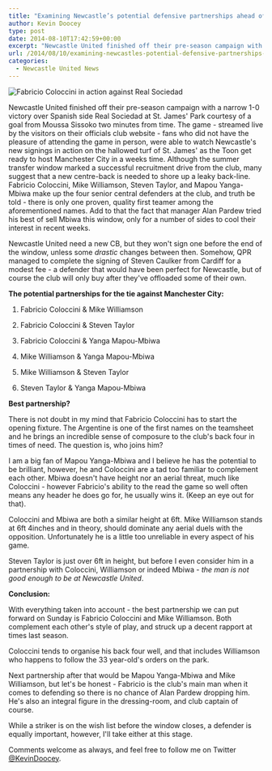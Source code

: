 ```yaml
---
title: "Examining Newcastle’s potential defensive partnerships ahead of the new season"
author: Kevin Doocey
type: post
date: 2014-08-10T17:42:59+00:00
excerpt: "Newcastle United finished off their pre-season campaign with a narrow 1-0 victory over Spanish side Real Sociedad at St. James' Park courtesy of a goal from Moussa Sissoko two minutes from time. The game - streamed live.."
url: /2014/08/10/examining-newcastles-potential-defensive-partnerships-ahead-new-season/
categories:
  - Newcastle United News
---
```


![Fabricio Coloccini in action against Real Sociedad](https://www.tynetime.com/wp-content/uploads/2014/08/Fabricio-Coloccini-Newcastle-Real-Sociedad.jpg "Coloccini - Sporting a rare Newcastle United Members jersey against Real Sociedad")

Newcastle United finished off their pre-season campaign with a narrow 1-0 victory over Spanish side Real Sociedad at St. James' Park courtesy of a goal from Moussa Sissoko two minutes from time. The game - streamed live by the visitors on their officials club website - fans who did not have the pleasure of attending the game in person, were able to watch Newcastle's new signings in action on the hallowed turf of St. James' as the Toon get ready to host Manchester City in a weeks time. Although the summer transfer window marked a successful recruitment drive from the club, many suggest that a new centre-back is needed to shore up a leaky back-line. Fabricio Coloccini, Mike Williamson, Steven Taylor, and Mapou Yanga-Mbiwa make up the four senior central defenders at the club, and truth be told - there is only one proven, quality first teamer among the aforementioned names. Add to that the fact that manager Alan Pardew tried his best of sell Mbiwa this window, only for a number of sides to cool their interest in recent weeks.

Newcastle United need a new CB, but they won't sign one before the end of the window, unless some _drastic_ changes between then. Somehow, QPR managed to complete the signing of Steven Caulker from Cardiff for a modest fee - a defender that would have been perfect for Newcastle, but of course the club will only buy after they've offloaded some of their own.

**The potential partnerships for the&nbsp;tie against Manchester City:**

1. Fabricio Coloccini & Mike Williamson

2. Fabricio Coloccini & Steven Taylor

3. Fabricio Coloccini & Yanga Mapou-Mbiwa

4. Mike Williamson & Yanga Mapou-Mbiwa

5. Mike Williamson & Steven Taylor

6. Steven Taylor & Yanga Mapou-Mbiwa

**Best partnership?**

There is not doubt in my mind that Fabricio Coloccini has to start the opening fixture. The Argentine is one of the first names on the teamsheet and he brings an incredible sense of composure to the club's back four in times of need. The question is, who joins him?

I am a big fan of Mapou Yanga-Mbiwa and I believe he has the potential to be brilliant, however, he and Coloccini are a tad too familiar to complement each other. Mbiwa doesn't have height nor an aerial threat, much like Coloccini - however Fabricio's ability to the read the game so well often means any header he does go for, he usually wins it. (Keep an eye out for that).

Coloccini and Mbiwa are both a similar height at 6ft. Mike Williamson stands at 6ft 4inches and in theory, should dominate any aerial duels with the opposition. Unfortunately he is a little too unreliable in every aspect of his game.

Steven Taylor is just over 6ft in height, but before I even consider him in a partnership with Coloccini, Williamson or indeed Mbiwa - _the man is not good enough to be at Newcastle United_.

**Conclusion:**

With everything taken into account - the best partnership we can put forward on Sunday is Fabricio Coloccini and Mike Williamson. Both complement each other's style of play, and struck up a decent rapport at times last season.

Coloccini tends to organise his back four well, and that includes Williamson who happens to follow the 33 year-old's orders on the park.

Next partnership after that would be Mapou Yanga-Mbiwa and Mike Williamson, but let's be honest - Fabricio is the club's main man when it comes to defending so there is no chance of Alan Pardew dropping him. He's also an integral figure in the dressing-room, and club captain of course.

While a striker is on the wish list before the window closes, a defender is equally important, however, I'll take either at this stage.

Comments welcome as always, and feel free to follow me on Twitter [@KevinDoocey](https://twitter.com/kevindoocey "doocey twitter").
